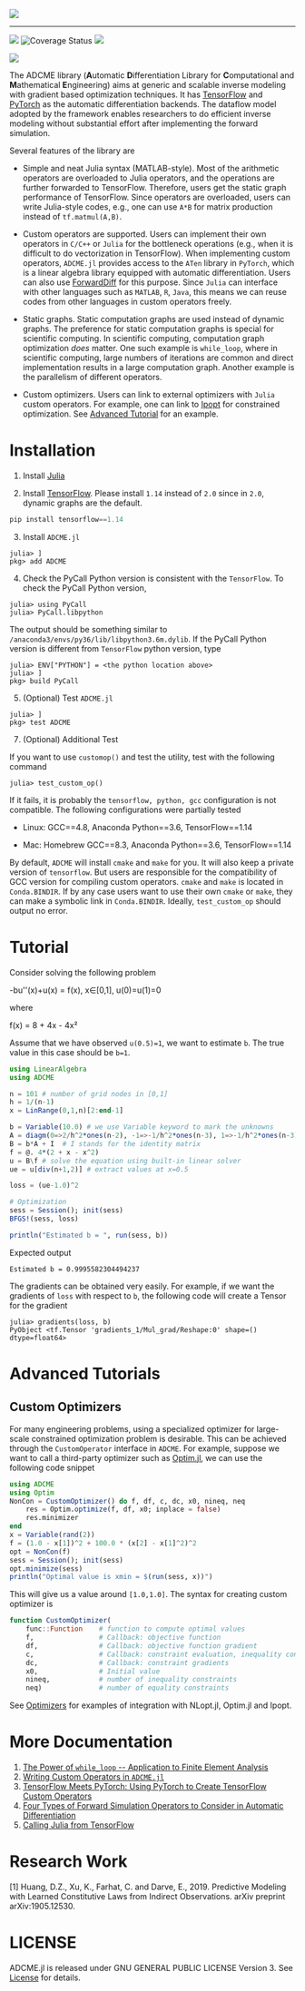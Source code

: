 ![](examples/md/icon.jpg)

---



![](https://travis-ci.org/kailaix/ADCME.jl.svg?branch=master)
![Coverage Status](https://coveralls.io/repos/github/kailaix/ADCME.jl/badge.svg?branch=master)
[![](https://img.shields.io/badge/docs-dev-blue.svg)](https://kailaix.github.io/ADCME.jl/dev)


![](examples/md/demo.png)

The ADCME library (**A**utomatic **D**ifferentiation Library for **C**omputational and **M**athematical **E**ngineering) aims at generic and scalable inverse modeling with gradient based optimization techniques. It has [TensorFlow](https://www.tensorflow.org/) and [PyTorch](https://pytorch.org/) as the automatic differentiation backends. The dataflow model adopted by the framework enables researchers to do efficient inverse modeling without substantial effort after implementing the forward simulation.

Several features of the library are

* Simple and neat Julia syntax (MATLAB-style). Most of the arithmetic operators are overloaded to Julia operators, and the operations are further forwarded to TensorFlow. Therefore, users get the static graph performance of TensorFlow. Since operators are overloaded, users can write Julia-style codes, e.g., one can use `A*B` for matrix production instead of `tf.matmul(A,B)`.

* Custom operators are supported. Users can implement their own operators in `C/C++` or `Julia` for the bottleneck operations (e.g., when it is difficult to do vectorization in TensorFlow). When implementing custom operators, `ADCME.jl` provides access to the `ATen` library in `PyTorch`, which is a linear algebra library equipped with automatic differentiation. Users can also use [ForwardDiff](https://github.com/JuliaDiff/ForwardDiff.jl) for this purpose. Since `Julia` can interface with other languages such as `MATLAB`, `R`, `Java`, this means we can reuse codes from other languages in custom operators freely. 

* Static graphs. Static computation graphs are used instead of dynamic graphs. The preference for static computation graphs is special for scientific computing. In scientific computing, computation graph optimization _does_ matter. One such example is `while_loop`, where in scientific computing, large numbers of iterations are common and direct implementation results in a large computation graph. Another example is the parallelism of different operators.

* Custom optimizers. Users can link to external optimizers with `Julia` custom operators. For example, one can link to [Ipopt](https://github.com/coin-or/Ipopt) for constrained optimization. See [Advanced Tutorial](https://github.com/kailaix/ADCME.jl#advanced-tutorials) for an example. 

# Installation

1. Install [Julia](https://julialang.org/)

2. Install [TensorFlow](https://www.tensorflow.org/). Please install `1.14` instead of `2.0` since in `2.0`, dynamic graphs are the default. 
```python
pip install tensorflow==1.14
```

3. Install `ADCME.jl`
```
julia> ]
pkg> add ADCME
```

4. Check the PyCall Python version is consistent with the `TensorFlow`. To check the PyCall Python version, 
```
julia> using PyCall
julia> PyCall.libpython 
```
The output should be something similar to `/anaconda3/envs/py36/lib/libpython3.6m.dylib`. If the PyCall Python version is different from `TensorFlow` python version, type
```
julia> ENV["PYTHON"] = <the python location above>
julia> ]
pkg> build PyCall
```

5. (Optional) Test `ADCME.jl`
```
julia> ]
pkg> test ADCME
```

7. (Optional) Additional Test

If you want to use `customop()` and test the utility, test with the following command
```
julia> test_custom_op()
```
If it fails, it is probably the `tensorflow, python, gcc` configuration is not compatible. The following configurations were partially tested

* Linux: GCC==4.8, Anaconda Python==3.6, TensorFlow==1.14

* Mac: Homebrew GCC==8.3, Anaconda Python==3.6, TensorFlow==1.14

By default, `ADCME` will install `cmake` and `make` for you. It will also keep a private version of `tensorflow`.
But users are responsible for the compatibility of GCC version for compiling custom operators. `cmake` and `make` is located in `Conda.BINDIR`. If by any case users want to use their own `cmake` or `make`, they can make a symbolic link in `Conda.BINDIR`. Ideally, `test_custom_op` should output no error. 


# Tutorial

Consider solving the following problem

-bu''(x)+u(x) = f(x), x∈[0,1], u(0)=u(1)=0

where 

f(x) = 8 + 4x - 4x²

Assume that we have observed `u(0.5)=1`, we want to estimate `b`. The true value in this case should be `b=1`.

```julia
using LinearAlgebra
using ADCME

n = 101 # number of grid nodes in [0,1]
h = 1/(n-1)
x = LinRange(0,1,n)[2:end-1]

b = Variable(10.0) # we use Variable keyword to mark the unknowns
A = diagm(0=>2/h^2*ones(n-2), -1=>-1/h^2*ones(n-3), 1=>-1/h^2*ones(n-3)) 
B = b*A + I  # I stands for the identity matrix
f = @. 4*(2 + x - x^2) 
u = B\f # solve the equation using built-in linear solver
ue = u[div(n+1,2)] # extract values at x=0.5

loss = (ue-1.0)^2 

# Optimization
sess = Session(); init(sess) 
BFGS!(sess, loss)

println("Estimated b = ", run(sess, b))
```
Expected output 
```
Estimated b = 0.9995582304494237
```

The gradients can be obtained very easily. For example, if we want the gradients of `loss` with respect to `b`, the following code will create a Tensor for the gradient
```
julia> gradients(loss, b)
PyObject <tf.Tensor 'gradients_1/Mul_grad/Reshape:0' shape=() dtype=float64>
```


# Advanced Tutorials

## Custom Optimizers

For many engineering problems, using a specialized optimizer for large-scale constrained optimization problem is desirable. This can be achieved through the `CustomOperator` interface in `ADCME`. For example, suppose we want to call a third-party optimizer such as [Optim.jl](https://github.com/JuliaNLSolvers/Optim.jl), we can use the following code snippet
```julia
using ADCME
using Optim
NonCon = CustomOptimizer() do f, df, c, dc, x0, nineq, neq
    res = Optim.optimize(f, df, x0; inplace = false)        
    res.minimizer
end
x = Variable(rand(2))
f = (1.0 - x[1])^2 + 100.0 * (x[2] - x[1]^2)^2
opt = NonCon(f)
sess = Session(); init(sess)
opt.minimize(sess)
println("Optimal value is xmin = $(run(sess, x))")
```
This will give us a value around `[1.0,1.0]`. The syntax for creating custom optimizer is
```julia
function CustomOptimizer(
    func::Function    # function to compute optimal values
    f,                # Callback: objective function
    df,               # Callback: objective function gradient
    c,                # Callback: constraint evaluation, inequality constraints followed by equality ones
    dc,               # Callback: constraint gradients
    x0,               # Initial value
    nineq,            # number of inequality constraints
    neq)              # number of equality constraints
```
See [Optimizers](https://github.com/kailaix/ADCME.jl/tree/master/test/optim.jl) for examples of integration with NLopt.jl, Optim.jl and Ipopt.

# More Documentation

1. [The Power of `while_loop` -- Application to Finite Element Analysis](https://github.com/kailaix/ADCME.jl/tree/master/examples/md/while_loop.ipynb)
2. [Writing Custom Operators in `ADCME.jl`](https://github.com/kailaix/ADCME.jl/tree/master/examples/md/custom_op.ipynb)
3. [TensorFlow Meets PyTorch: Using PyTorch to Create TensorFlow Custom Operators](https://github.com/kailaix/ADCME.jl/tree/master/examples/md/pytorch.ipynb)
4. [Four Types of Forward Simulation Operators to Consider in Automatic Differentiation](https://github.com/kailaix/ADCME.jl/tree/master/examples/md/four_types.ipynb)
5. [Calling Julia from TensorFlow](https://github.com/kailaix/ADCME.jl/tree/master/examples/md/julia_customop.ipynb)

# Research Work

[1] Huang, D.Z., Xu, K., Farhat, C. and Darve, E., 2019. Predictive Modeling with Learned Constitutive Laws from Indirect Observations. arXiv preprint arXiv:1905.12530.

# LICENSE

ADCME.jl is released under GNU GENERAL PUBLIC LICENSE Version 3. See [License](https://github.com/kailaix/ADCME.jl/tree/master/LICENSE) for details. 
